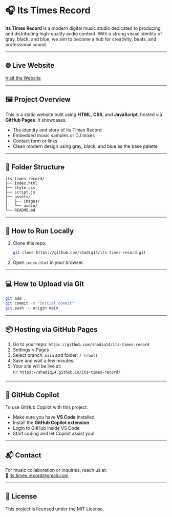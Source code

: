 # 🎧 Its Times Record

**Its Times Record** is a modern digital music studio dedicated to producing and distributing high-quality audio content. With a strong visual identity of gray, black, and blue, we aim to become a hub for creativity, beats, and professional sound.

---

## 🌐 Live Website

[Visit the Website](https://shadiq14.github.io/its-times-record/)

---

## 🖼️ Project Overview

This is a static website built using **HTML**, **CSS**, and **JavaScript**, hosted via **GitHub Pages**. It showcases:

- The identity and story of Its Times Record
- Embedded music samples or DJ mixes
- Contact form or links
- Clean modern design using gray, black, and blue as the base palette

---

## 📁 Folder Structure

```
its-times-record/
├── index.html
├── style.css
├── script.js
├── assets/
│   ├── images/
│   └── audio/
└── README.md
```

---

## 🚀 How to Run Locally

1. Clone this repo:
   ```bash
   git clone https://github.com/shadiq14/its-times-record.git
   ```
2. Open `index.html` in your browser.

---

## 💻 How to Upload via Git

```bash
git add .
git commit -m "Initial commit"
git push -u origin main
```

---

## 📦 Hosting via GitHub Pages

1. Go to your repo: `https://github.com/shadiq14/its-times-record`
2. Settings > Pages
3. Select branch: `main` and folder: `/ (root)`
4. Save and wait a few minutes.
5. Your site will be live at:  
   👉 `https://shadiq14.github.io/its-times-record/`

---

## 🤖 GitHub Copilot

To use GitHub Copilot with this project:

- Make sure you have **VS Code** installed
- Install the **GitHub Copilot extension**
- Login to GitHub inside VS Code
- Start coding and let Copilot assist you!

---

## 📬 Contact

For music collaboration or inquiries, reach us at:  
📧 its.times.record@gmail.com

---

## 📄 License

This project is licensed under the MIT License.

